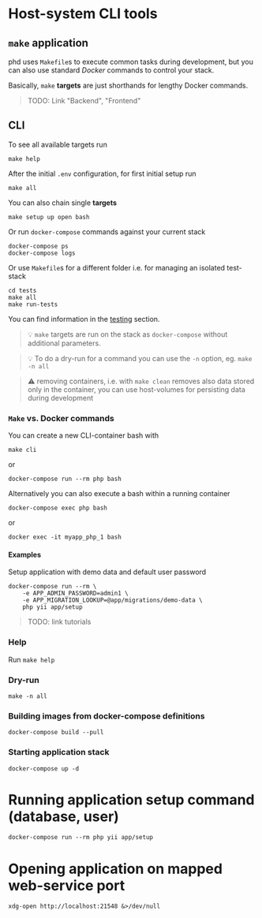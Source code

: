 # Host-system CLI tools

## `make` application

phd uses `Makefile`s to execute common tasks during development, but you can also use standard *Docker* commands to control your stack.

Basically, `make` **targets** are just shorthands for lengthy Docker commands.

> TODO: Link "Backend", "Frontend"

## CLI

To see all available targets run

    make help

After the initial `.env` configuration, for first initial setup run

    make all

You can also chain single **targets**

    make setup up open bash

Or run `docker-compose` commands against your current stack

	docker-compose ps
	docker-compose logs

   

Or use `Makefile`s for a different folder i.e. for managing an isolated test-stack

	cd tests
	make all
	make run-tests

You can find information in the [testing](../4-testing/testing.md) section.

> :bulb: `make` targets are run on the stack as `docker-compose` without additional parameters.

> :bulb: To do a dry-run for a command you can use the `-n` option, eg. `make -n all`

> :warning: removing containers, i.e. with `make clean` removes also data stored only in the container, you can use host-volumes for persisting data during development 

### `Make` vs. Docker commands


You can create a new CLI-container bash with

    make cli

or    
    
    docker-compose run --rm php bash

Alternatively you can also execute a bash within a running container
    
    docker-compose exec php bash

or

    docker exec -it myapp_php_1 bash


#### Examples

Setup application with demo data and default user password

    docker-compose run --rm \
        -e APP_ADMIN_PASSWORD=admin1 \
        -e APP_MIGRATION_LOOKUP=@app/migrations/demo-data \
        php yii app/setup

> TODO: link tutorials


### Help 

Run `make help`

### Dry-run

    make -n all
### Building images from docker-compose definitions
    docker-compose build --pull 
### Starting application stack
    docker-compose up -d
# Running application setup command (database, user)
    docker-compose run --rm php yii app/setup
# Opening application on mapped web-service port
    xdg-open http://localhost:21548 &>/dev/null

